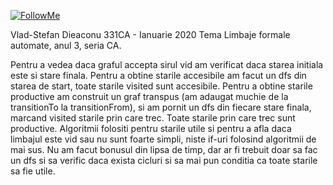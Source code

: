 [![FollowMe](https://img.shields.io/github/followers/vladstefandieaconu?label=Follow&style=social)](https://github.com/VladStefanDieaconu)

Vlad-Stefan Dieaconu 331CA - Ianuarie 2020
Tema Limbaje formale automate, anul 3, seria CA.

Pentru a vedea daca graful accepta sirul vid am verificat daca starea initiala este si stare finala.
Pentru a obtine starile accesibile am facut un dfs din starea de start, toate starile visited sunt accesibile.
Pentru a obtine starile productive am construit un graf transpus (am adaugat muchie de la transitionTo la transitionFrom),
si am pornit un dfs din fiecare stare finala, marcand visited starile prin care trec. Toate starile prin care trec sunt
productive.
Algoritmii folositi pentru starile utile si pentru a afla daca limbajul este vid sau nu sunt foarte simpli, niste if-uri
folosind algoritmii de mai sus.
Nu am facut bonusul din lipsa de timp, dar ar fi trebuit doar sa fac un dfs si sa verific daca exista cicluri si sa mai
pun conditia ca toate starile sa fie utile.
